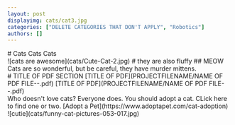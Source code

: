 ```yaml
---
layout: post
displayimg: cats/cat3.jpg
categories: ["DELETE CATEGORIES THAT DON'T APPLY", "Robotics"]
authors: []
---
```

<!--SITE_TITLE creates a title for your webpage----------------->
<div class="site_title" markdown="1">
# Cats Cats Cats
</div>

<!--IMAGE_TEXT_OVERLAY creates a image with a text box over it--------------------->
<div class="image_text_overlay" markdown="1">
![cats are awesome](cats/Cute-Cat-2.jpg)
# they are also fluffy
## MEOW
Cats are so wonderful, but be careful, they have murder mittens.
</div>

<!--PDF creates a grid of pdfs--------------------->
<div class="pdf" markdown="1">
# TITLE OF PDF SECTION
[TITLE OF PDF](PROJECTFILENAME/NAME OF PDF FILE--.pdf)
[TITLE OF PDF](PROJECTFILENAME/NAME OF PDF FILE--.pdf)
<!-- insert as many links here as you want to dynamically create a grid of pdfs-->
</div>

<!--FREE WRITE lets you write any markdown you want (include images, lists, titles, code,etc)
               If something doesn't look how you expect on the page, try adding a linebreak after it--------------------->
<div class="free_write" markdown="1">
Who doesn't love cats? Everyone does. You should adopt a cat.
CLick here to find one or two. [Adopt a Pet](https://www.adoptapet.com/cat-adoption)
![cutie](cats/funny-cat-pictures-053-017.jpg)

</div>
